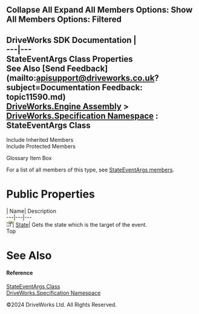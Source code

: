        

 Collapse All Expand All  Members Options: Show All  Members Options: Filtered   
---  
DriveWorks SDK Documentation  |   
---|---  
StateEventArgs Class Properties   
See Also [Send Feedback](mailto:apisupport@driveworks.co.uk?subject=Documentation Feedback: topic11590.md)  
[DriveWorks.Engine Assembly](topic2156.md) > [DriveWorks.Specification Namespace](topic10764.md) : StateEventArgs Class  
---  
  
Include Inherited Members    
Include Protected Members    


Glossary Item Box

For a list of all members of this type, see [StateEventArgs members](topic11591.md).

# Public Properties

| Name| Description  
---|---|---  
![Public Property](dotnetimages/publicProperty.gif)| [State](topic11600.md)| Gets the state which is the target of the event.   
Top

# See Also

#### Reference

[StateEventArgs Class](topic11590.md)   
[DriveWorks.Specification Namespace](topic10764.md)

©2024 DriveWorks Ltd. All Rights Reserved.

